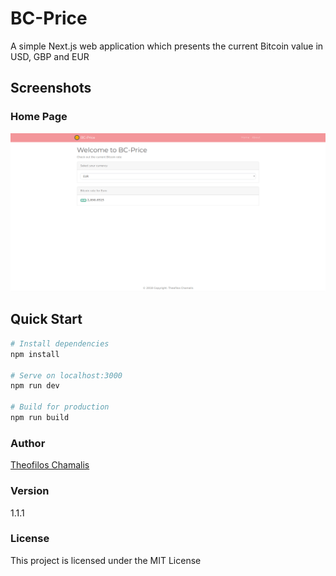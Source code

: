 # BC-Price

A simple Next.js web application which presents the current Bitcoin value in USD, GBP and EUR

## Screenshots

<h3>Home Page</h3>
<img src="github-screenshots/homepage.png">

## Quick Start

``` bash
# Install dependencies
npm install

# Serve on localhost:3000
npm run dev

# Build for production
npm run build
```

### Author

[Theofilos Chamalis](http://cs.uoi.gr/~thchama)

### Version

1.1.1

### License

This project is licensed under the MIT License
